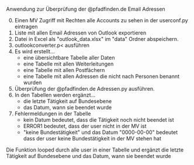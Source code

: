 Anwendung zur Überprüfung der @pfadfinden.de Email Adressen

0. Einen MV Zugriff mit Rechten alle Accounts zu sehen in der userconf.py eintragen
1. Liste mit allen Email Adressen von Outlook exportieren
2. Datei in Excel als "outlook_data.xlsx" im "data" Ordner abspeichern.
3. outlookconverter.p< ausführen
4. Es wird erstellt...
    - eine übersichtbare Tabelle aller Daten
    - eine Tabelle mit allen Weiterleitungen
    - eine Tabelle mit allen Postfächern
    - eine Tabelle mit allen Adressen die nicht nach Personen benannt wurden
5. Überprüfung der @pfadfinden.de Adressen.py ausführen.
6. In den Tabellen werden ergänzt...
    - die letzte Tätigkeit auf Bundesebene
    - das Datum, wann sie beendet wurde
7. Fehlermeldungen in der Tabelle
    - kein Datum bedeutet, dass die Tätigkeit noch nicht beendet ist
    - ERROR1 bedeutet, dass der user nicht in der MV ist
    - "keine Bundestätigkeit" und das Datum "0000-00-00" bedeutet dass der user keine Bundestätigkeit in der MV stehen hat

Die Funktion looped durch alle user in einer Tabelle und ergänzt die letzte Tätigkeit auf Bundesebene und das Datum, wann sie beendet wurde

